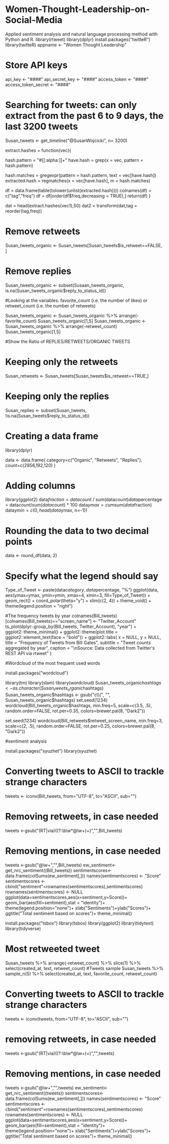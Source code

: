 # Women-Thought-Leadership-on-Social-Media
Applied sentiment analysis and natural language processing method with Python and R. 
library(rtweet)
library(dplyr)
install.packages("twitteR")
library(twitteR)
appname <- "Women Thought Leadership"

# Store API keys 
api_key <- "####"
api_secret_key <- "####"
access_token <- "####"
access_token_secret <- "####"

# Searching for tweets: can only extract from the past 6 to 9 days, the last 3200 tweets
Susan_tweets <- get_timeline("@SusanWojcicki", n= 3200)

extract.hashes = function(vec){
  
  hash.pattern = "#[[:alpha:]]+"
  have.hash = grep(x = vec, pattern = hash.pattern)
  
  hash.matches = gregexpr(pattern = hash.pattern,
                          text = vec[have.hash])
  extracted.hash = regmatches(x = vec[have.hash], m = hash.matches)
  
  df = data.frame(table(tolower(unlist(extracted.hash))))
  colnames(df) = c("tag","freq")
  df = df[order(df$freq,decreasing = TRUE),]
  return(df)
}

dat = head(extract.hashes(vec1),50)
dat2 = transform(dat,tag = reorder(tag,freq))

# Remove retweets
Susan_tweets_organic <- Susan_tweets[Susan_tweets$is_retweet==FALSE, ] 
# Remove replies
Susan_tweets_organic <- subset(Susaan_tweets_organic, is.na(Susan_tweets_organic$reply_to_status_id)) 

#Looking at the variables: favorite_count (i.e. the number of likes) or retweet_count (i.e. the number of retweets)

Susan_tweets_organic <- Susan_tweets_organic %>% arrange(-favorite_count)
Susan_tweets_organic[1,5]
Susan_tweets_organic <- Susan_tweets_organic %>% arrange(-retweet_count)
Susan_tweets_organic[1,5]

#Show the Ratio of REPLIES/RETWEETS/ORGANIC TWEETS
# Keeping only the retweets
Susan_retweets <- Susan_tweets[Susan_tweets$is_retweet==TRUE,]

# Keeping only the replies
Susan_replies <- subset(Susan_tweets, !is.na(Susan_tweets$reply_to_status_id))

# Creating a data frame
library(dplyr)

data <- data.frame(
  category=c("Organic", "Retweets", "Replies"),
  count=c(2856,192,120)
  )

# Adding columns 
library(ggplot2)
data$fraction = data$count / sum(data$count)
data$percentage = data$count / sum(data$count) * 100
data$ymax = cumsum(data$fraction)
data$ymin = c(0, head(data$ymax, n=-1))

# Rounding the data to two decimal points
data <- round_df(data, 2)

# Specify what the legend should say
Type_of_Tweet <- paste(data$category, data$percentage, "%")
ggplot(data, aes(ymax=ymax, ymin=ymin, xmax=4, xmin=3, fill=Type_of_Tweet)) +
  geom_rect() +
  coord_polar(theta="y") + 
  xlim(c(2, 4)) +
  theme_void() +
  theme(legend.position = "right")

#The frequency tweets by year
colnames(Bill_tweets)[colnames(Bill_tweets)=="screen_name"] <- "Twitter_Account"
ts_plot(dplyr::group_by(Bill_tweets, Twitter_Account), "year") +
  ggplot2::theme_minimal() +
  ggplot2::theme(plot.title = ggplot2::element_text(face = "bold")) +
  ggplot2::labs(
    x = NULL, y = NULL,
    title = "Frequency of Tweets from Bill Gates",
    subtitle = "Tweet counts aggregated by year",
    caption = "\nSource: Data collected from Twitter's REST API via rtweet"
  )

#Wordcloud of the most frequent used words 

install.packages("wordcloud")

library(tm)
library(slam)
library(wordcloud)
Susan_tweets_organic$hashtags <- as.character(Susan_tweets_organic$hashtags)
Susan_tweets_organic$hashtags <- gsub("c\\(", "", Susan_tweets_organic$hashtags)
set.seed(1234)
wordcloud(Bill_tweets_organic$hashtags, min.freq=5, scale=c(3.5, .5), random.order=FALSE, rot.per=0.35, 
          colors=brewer.pal(8, "Dark2"))

set.seed(1234)
wordcloud(Bill_retweets$retweet_screen_name, min.freq=3, scale=c(2, .5), random.order=FALSE, rot.per=0.25, 
          colors=brewer.pal(8, "Dark2"))

#sentiment analysis

install.packages("syuzhet")
library(syuzhet)

# Converting tweets to ASCII to trackle strange characters
tweets <- iconv(Bill_tweets, from="UTF-8", to="ASCII", sub="")

# Removing retweets, in case needed 
tweets <-gsub("(RT|via)((?:\\b\\w*@\\w+)+)","",Bill_tweets)

# Removing mentions, in case needed
tweets <-gsub("@\\w+","",Bill_tweets)
ew_sentiment<-get_nrc_sentiment((Bill_tweets))
sentimentscores<-data.frame(colSums(ew_sentiment[,]))
names(sentimentscores) <- "Score"
sentimentscores <- cbind("sentiment"=rownames(sentimentscores),sentimentscores)
rownames(sentimentscores) <- NULL
ggplot(data=sentimentscores,aes(x=sentiment,y=Score))+
  geom_bar(aes(fill=sentiment),stat = "identity")+
  theme(legend.position="none")+
  xlab("Sentiments")+ylab("Scores")+
  ggtitle("Total sentiment based on scores")+
  theme_minimal()

install.packages("tsbox")
library(tsbox)
library(ggplot2)
library(tidytext)
library(tidyverse)

# Most retweeted tweet
Susan_tweets %>% 
  arrange(-retweet_count) %>%
  slice(1) %>% 
  select(created_at, text, retweet_count)
  #Tweets sample
  Susan_tweets %>% 
    sample_n(5) %>%
    select(created_at, text, favorite_count, retweet_count)

# Converting tweets to ASCII to trackle strange characters
  tweets <- iconv(tweets, from="UTF-8", to="ASCII", sub="")

# removing retweets, in case needed 
  tweets <-gsub("(RT|via)((?:\\b\\w*@\\w+)+)","",tweets)
  
# Removing mentions, in case needed
  tweets <-gsub("@\\w+","",tweets)
  ew_sentiment<-get_nrc_sentiment((tweets))
  sentimentscores<-data.frame(colSums(ew_sentiment[,]))
  names(sentimentscores) <- "Score"
  sentimentscores <- cbind("sentiment"=rownames(sentimentscores),sentimentscores)
  rownames(sentimentscores) <- NULL
  ggplot(data=sentimentscores,aes(x=sentiment,y=Score))+
    geom_bar(aes(fill=sentiment),stat = "identity")+
    theme(legend.position="none")+
    xlab("Sentiments")+ylab("Scores")+
    ggtitle("Total sentiment based on scores")+
    theme_minimal()
